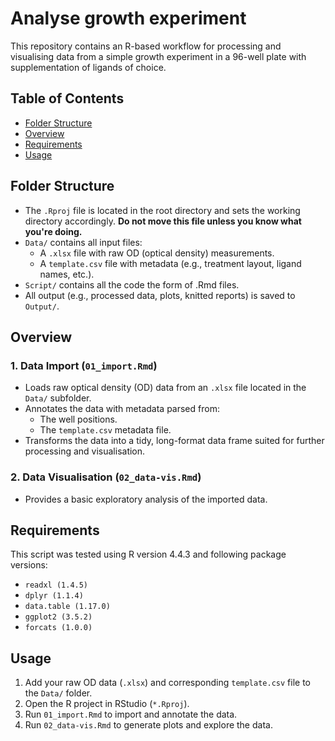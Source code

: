 # Analyse growth experiment

This repository contains an R-based workflow for processing and visualising data from a simple growth experiment in a 96-well plate with supplementation of ligands of choice.

## Table of Contents

- [Folder Structure](#folder-structure)  
- [Overview](#overview)  
- [Requirements](#requirements)  
- [Usage](#usage)

## Folder Structure

- The `.Rproj` file is located in the root directory and sets the working directory accordingly. **Do not move this file unless you know what you're doing.**
- `Data/` contains all input files:
  - A `.xlsx` file with raw OD (optical density) measurements.
  - A `template.csv` file with metadata (e.g., treatment layout, ligand names, etc.).
- `Script/` contains all the code the form of .Rmd files.
- All output (e.g., processed data, plots, knitted reports) is saved to `Output/`.

## Overview
### 1. Data Import (`01_import.Rmd`)

- Loads raw optical density (OD) data from an `.xlsx` file located in the `Data/` subfolder.
- Annotates the data with metadata parsed from:
  - The well positions.
  - The `template.csv` metadata file.
- Transforms the data into a tidy, long-format data frame suited for further processing and visualisation.

### 2. Data Visualisation (`02_data-vis.Rmd`)

- Provides a basic exploratory analysis of the imported data.

## Requirements

This script was tested using R version 4.4.3 and following package versions:

- `readxl (1.4.5)`
- `dplyr (1.1.4)`
- `data.table (1.17.0)`
- `ggplot2 (3.5.2)`
- `forcats (1.0.0)`

## Usage

1. Add your raw OD data (`.xlsx`) and corresponding `template.csv` file to the `Data/` folder.
2. Open the R project in RStudio (`*.Rproj`).
3. Run `01_import.Rmd` to import and annotate the data.
4. Run `02_data-vis.Rmd` to generate plots and explore the data.
